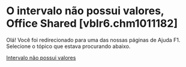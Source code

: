 
# O intervalo não possui valores, Office Shared [vblr6.chm1011182]

Olá! Você foi redirecionado para uma das nossas páginas de Ajuda F1. Selecione o tópico que estava procurando abaixo.

[Intervalo não possui valores](http://msdn.microsoft.com/library/5e74762b-e8b1-cf82-8185-227065bb5f8a%28Office.15%29.aspx)

